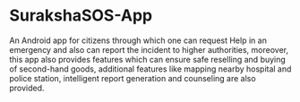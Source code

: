 # SurakshaSOS-App
An Android app for citizens through which one can request Help in an emergency and also can report the incident to higher authorities, moreover, this app also provides features which can ensure safe reselling and buying of second-hand goods, additional features like mapping nearby hospital and police station, intelligent report generation and counseling are also provided.
